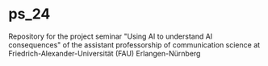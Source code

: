# ps_24
Repository for the project seminar "Using AI to understand AI consequences" of the assistant professorship of communication science at Friedrich-Alexander-Universität (FAU) Erlangen-Nürnberg

